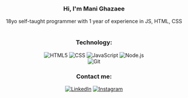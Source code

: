<div align="center">

### Hi, I'm Mani Ghazaee

18yo self-taught programmer with 1 year of experience in JS, HTML, CSS
<br>
<br>
<div align="center">

  ### Technology:
![HTML5](https://img.shields.io/badge/-HTML5-000?&logo=html5&logoColor=E34F26)
![CSS](https://img.shields.io/badge/-CSS-000?&logo=css3&logoColor=1572B6)
![JavaScript](https://img.shields.io/badge/-JavaScript-000?&logo=JavaScript&logoColor=ddc508)
![Node.js](https://img.shields.io/badge/-Node-000?&logo=node.js)
  <br/>
![Git](https://img.shields.io/badge/-Git-000?&logo=git)

### Contact me:

[![LinkedIn](https://img.shields.io/badge/-LinkedIn-000?&logo=LinkedIn&logoColor=0077B5)](https://linkedin.com/in/mani-ghazaee)
[![Instagram](https://img.shields.io/badge/-Instagram-000?&logo=Instagram)](https://www.instagram.com/mani_msgh/)

